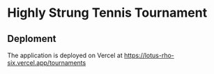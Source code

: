 # Highly Strung Tennis Tournament

## Deploment

The application is deployed on Vercel at https://lotus-rho-six.vercel.app/tournaments

